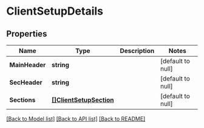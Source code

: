 # ClientSetupDetails

## Properties
Name | Type | Description | Notes
------------ | ------------- | ------------- | -------------
**MainHeader** | **string** |  | [default to null]
**SecHeader** | **string** |  | [default to null]
**Sections** | [**[]ClientSetupSection**](ClientSetupSection.md) |  | [default to null]

[[Back to Model list]](../README.md#documentation-for-models) [[Back to API list]](../README.md#documentation-for-api-endpoints) [[Back to README]](../README.md)

